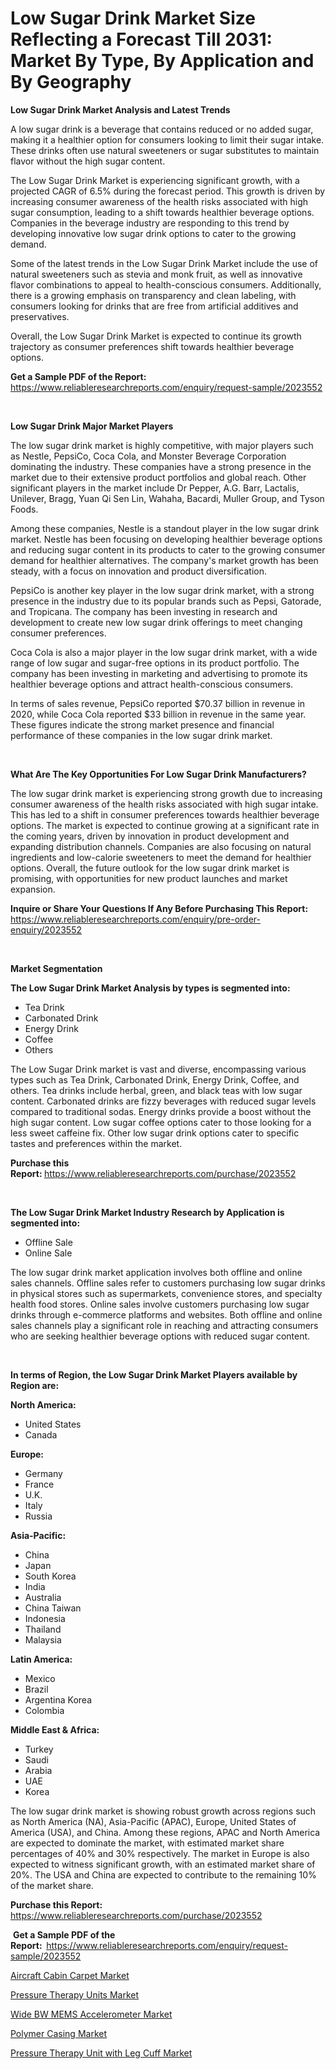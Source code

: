 <p><h1>Low Sugar Drink Market Size Reflecting a Forecast Till 2031: Market By Type, By Application and By Geography</h1></p><p><strong>Low Sugar Drink Market Analysis and Latest Trends</strong></p>
<p><p>A low sugar drink is a beverage that contains reduced or no added sugar, making it a healthier option for consumers looking to limit their sugar intake. These drinks often use natural sweeteners or sugar substitutes to maintain flavor without the high sugar content.</p><p>The Low Sugar Drink Market is experiencing significant growth, with a projected CAGR of 6.5% during the forecast period. This growth is driven by increasing consumer awareness of the health risks associated with high sugar consumption, leading to a shift towards healthier beverage options. Companies in the beverage industry are responding to this trend by developing innovative low sugar drink options to cater to the growing demand.</p><p>Some of the latest trends in the Low Sugar Drink Market include the use of natural sweeteners such as stevia and monk fruit, as well as innovative flavor combinations to appeal to health-conscious consumers. Additionally, there is a growing emphasis on transparency and clean labeling, with consumers looking for drinks that are free from artificial additives and preservatives.</p><p>Overall, the Low Sugar Drink Market is expected to continue its growth trajectory as consumer preferences shift towards healthier beverage options.</p></p>
<p><strong>Get a Sample PDF of the Report:&nbsp;</strong> <a href="https://www.reliableresearchreports.com/enquiry/request-sample/2023552">https://www.reliableresearchreports.com/enquiry/request-sample/2023552</a></p>
<p>&nbsp;</p>
<p><strong>Low Sugar Drink Major Market Players</strong></p>
<p><p>The low sugar drink market is highly competitive, with major players such as Nestle, PepsiCo, Coca Cola, and Monster Beverage Corporation dominating the industry. These companies have a strong presence in the market due to their extensive product portfolios and global reach. Other significant players in the market include Dr Pepper, A.G. Barr, Lactalis, Unilever, Bragg, Yuan Qi Sen Lin, Wahaha, Bacardi, Muller Group, and Tyson Foods.</p><p>Among these companies, Nestle is a standout player in the low sugar drink market. Nestle has been focusing on developing healthier beverage options and reducing sugar content in its products to cater to the growing consumer demand for healthier alternatives. The company's market growth has been steady, with a focus on innovation and product diversification.</p><p>PepsiCo is another key player in the low sugar drink market, with a strong presence in the industry due to its popular brands such as Pepsi, Gatorade, and Tropicana. The company has been investing in research and development to create new low sugar drink offerings to meet changing consumer preferences.</p><p>Coca Cola is also a major player in the low sugar drink market, with a wide range of low sugar and sugar-free options in its product portfolio. The company has been investing in marketing and advertising to promote its healthier beverage options and attract health-conscious consumers.</p><p>In terms of sales revenue, PepsiCo reported $70.37 billion in revenue in 2020, while Coca Cola reported $33 billion in revenue in the same year. These figures indicate the strong market presence and financial performance of these companies in the low sugar drink market.</p></p>
<p>&nbsp;</p>
<p><strong>What Are The Key Opportunities For Low Sugar Drink Manufacturers?</strong></p>
<p><p>The low sugar drink market is experiencing strong growth due to increasing consumer awareness of the health risks associated with high sugar intake. This has led to a shift in consumer preferences towards healthier beverage options. The market is expected to continue growing at a significant rate in the coming years, driven by innovation in product development and expanding distribution channels. Companies are also focusing on natural ingredients and low-calorie sweeteners to meet the demand for healthier options. Overall, the future outlook for the low sugar drink market is promising, with opportunities for new product launches and market expansion.</p></p>
<p><strong>Inquire or Share Your Questions If Any Before Purchasing This Report:</strong> <a href="https://www.reliableresearchreports.com/enquiry/pre-order-enquiry/2023552">https://www.reliableresearchreports.com/enquiry/pre-order-enquiry/2023552</a></p>
<p>&nbsp;</p>
<p><strong>Market Segmentation</strong></p>
<p><strong>The Low Sugar Drink Market Analysis by types is segmented into:</strong></p>
<p><ul><li>Tea Drink</li><li>Carbonated Drink</li><li>Energy Drink</li><li>Coffee</li><li>Others</li></ul></p>
<p><p>The Low Sugar Drink market is vast and diverse, encompassing various types such as Tea Drink, Carbonated Drink, Energy Drink, Coffee, and others. Tea drinks include herbal, green, and black teas with low sugar content. Carbonated drinks are fizzy beverages with reduced sugar levels compared to traditional sodas. Energy drinks provide a boost without the high sugar content. Low sugar coffee options cater to those looking for a less sweet caffeine fix. Other low sugar drink options cater to specific tastes and preferences within the market.</p></p>
<p><strong>Purchase this Report:&nbsp;</strong><a href="https://www.reliableresearchreports.com/purchase/2023552">https://www.reliableresearchreports.com/purchase/2023552</a></p>
<p>&nbsp;</p>
<p><strong>The Low Sugar Drink Market Industry Research by Application is segmented into:</strong></p>
<p><ul><li>Offline Sale</li><li>Online Sale</li></ul></p>
<p><p>The low sugar drink market application involves both offline and online sales channels. Offline sales refer to customers purchasing low sugar drinks in physical stores such as supermarkets, convenience stores, and specialty health food stores. Online sales involve customers purchasing low sugar drinks through e-commerce platforms and websites. Both offline and online sales channels play a significant role in reaching and attracting consumers who are seeking healthier beverage options with reduced sugar content.</p></p>
<p>&nbsp;</p>
<p><strong>In terms of Region, the Low Sugar Drink Market Players available by Region are:</strong></p>
<p>
    <p> <strong> North America: </strong>
        <ul>
            <li>United States</li>
            <li>Canada</li>
        </ul>
        </p> 
    <p> <strong> Europe: </strong>
        <ul>
            <li>Germany</li>
            <li>France</li>
            <li>U.K.</li>
            <li>Italy</li>
            <li>Russia</li>
        </ul>
        </p> 
    <p> <strong> Asia-Pacific: </strong>
        <ul>
            <li>China</li>
            <li>Japan</li>
            <li>South Korea</li>
            <li>India</li>
            <li>Australia</li>
            <li>China Taiwan</li>
            <li>Indonesia</li>
            <li>Thailand</li>
            <li>Malaysia</li>
        </ul>
        </p> 
    <p> <strong> Latin America: </strong>
        <ul>
            <li>Mexico</li>
            <li>Brazil</li>
            <li>Argentina Korea</li>
            <li>Colombia</li>
        </ul>
        </p> 
    <p> <strong> Middle East & Africa: </strong>
        <ul>
            <li>Turkey</li>
            <li>Saudi</li>
            <li>Arabia</li>
            <li>UAE</li>
            <li>Korea</li>
        </ul>
    </p>
    </p>
<p><p>The low sugar drink market is showing robust growth across regions such as North America (NA), Asia-Pacific (APAC), Europe, United States of America (USA), and China. Among these regions, APAC and North America are expected to dominate the market, with estimated market share percentages of 40% and 30% respectively. The market in Europe is also expected to witness significant growth, with an estimated market share of 20%. The USA and China are expected to contribute to the remaining 10% of the market share.</p></p>
<p><strong>Purchase this Report: </strong><a href="https://www.reliableresearchreports.com/purchase/2023552">https://www.reliableresearchreports.com/purchase/2023552</a></p>
<p>&nbsp;<strong>Get a Sample PDF of the Report:&nbsp;&nbsp;</strong><a href="https://www.reliableresearchreports.com/enquiry/request-sample/2023552">https://www.reliableresearchreports.com/enquiry/request-sample/2023552</a></p>
<p><strong></strong></p>
<p><p><a href="https://view.publitas.com/reportprime-1/aircraft-cabin-carpet-market-provides-detailed-segmentation-of-this-market-based-on-type-application-and-region-and-forecast-for-the-period-from-2024-2031/">Aircraft Cabin Carpet Market</a></p><p><a href="https://military-diascia-e68.notion.site/Pressure-Therapy-Units-Market-Size-Reflecting-a-Forecast-Till-2031-Market-By-Type-By-Application-a-edded935a6734ae3a74ae5ebbc049119">Pressure Therapy Units Market</a></p><p><a href="https://view.publitas.com/reportprime-1/wide-bw-mems-accelerometer-market-dynamics-2024-2031-also-about-its-market-trends-projections-and-opportunities/">Wide BW MEMS Accelerometer Market</a></p><p><a href="https://sudsy-motorcycle-bbc.notion.site/Polymer-Casing-Market-Furnish-Information-about-Market-Size-Market-Share-Market-Dynamics-and-Proj-8da72335f2074ea6b060fc1f2ce2ebc1">Polymer Casing Market</a></p><p><a href="https://meowing-canidae-761.notion.site/Pressure-Therapy-Unit-with-Leg-Cuff-Market-Growth-Market-Trends-COVID-19-Impact-and-Forecasts-for-ce4a80114efa426a9d0c588fb7c00f74">Pressure Therapy Unit with Leg Cuff Market</a></p></p>